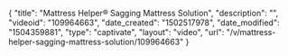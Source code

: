 {
    "title": "Mattress Helper&reg; Sagging Mattress Solution",
    "description": "",
    "videoid": "109964663",
    "date_created": "1502517978",
    "date_modified": "1504359881",
    "type": "captivate",
    "layout": "video",
    "url": "\/v\/mattress-helper-sagging-mattress-solution\/109964663"
}